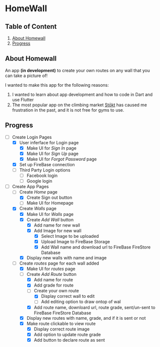 # HomeWall

## Table of Content
1. [About Homewall](#about)
2. [Progress](#progress)

## About Homewall <a name="about"></a>

An app **(in development)** to create your own routes on any wall that you can take a picture of!

I wanted to make this app for the following reasons:
1. I wanted to learn about app development and how to code in Dart and use Flutter
2. The most popular app on the climbing market [Stōkt](https://www.getstokt.com/) has caused me frustration in the past, and it is not free for gyms to use.

## Progress <a name="progress"></a>

- [ ] Create Login Pages
    - [x] User inferface for Login page
        - [x] Make UI for *Sign In* page
        - [x] Make UI for *Sign Up* page
        - [x] Make UI for *Forgot Password* page
    - [x] Set up FireBase connection
    - [ ] Third Party Login options
        - [ ] Facebook login
        - [ ] Google login
- [ ] Create App Pages
    - [ ] Create *Home* page
        - [x] Create Sign out button
        - [ ] Make UI for Homepage
    - [x] Create *Walls* page
        - [x] Make UI for *Walls* page
        - [x] Create *Add Wall* button
            - [x] Add name for new wall
            - [x] Add Image for new wall
                - [x] Select Image to be uploaded
                - [x] Upload Image to FireBase Storage 
                - [x] Add Wall name and download url to FireBase FireStore Database
        - [x] Display new walls with name and image
    - [ ] Create *routes* page for each wall added
        - [x] Make UI for *routes* page
        - [ ] Create *Add Route* button
            - [x] Add name for route
            - [x] Add grade for route
            - [ ] Create your own route
                - [x] Display correct wall to edit
                - [ ] Add editing option to draw ontop of wal
            - [x] Add route name, downloard url, route grade, sent/un-sent to FireBase FireStore Database
        - [x] Display new routes with name, grade, and if it is sent or not
        - [x] Make route clickable to view route
            - [x] Display correct route image 
            - [x] Add option to update route grade
            - [x] Add button to declare route as sent 